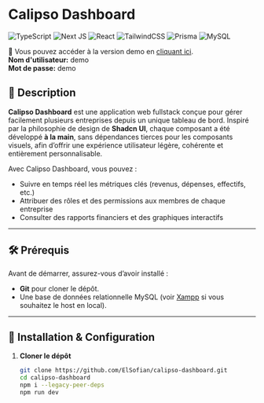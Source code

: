 # Calipso Dashboard

![TypeScript](https://img.shields.io/badge/typescript-%23007ACC.svg?style=for-the-badge&logo=typescript&logoColor=white)
![Next JS](https://img.shields.io/badge/Next-black?style=for-the-badge&logo=next.js&logoColor=white)
![React](https://img.shields.io/badge/react-%2320232a.svg?style=for-the-badge&logo=react&logoColor=%2361DAFB)
![TailwindCSS](https://img.shields.io/badge/tailwindcss-%2338B2AC.svg?style=for-the-badge&logo=tailwind-css&logoColor=white)
![Prisma](https://img.shields.io/badge/Prisma-3982CE?style=for-the-badge&logo=Prisma&logoColor=white)
![MySQL](https://img.shields.io/badge/mysql-4479A1.svg?style=for-the-badge&logo=mysql&logoColor=white)

💫 Vous pouvez accéder à la version demo en [cliquant ici](https://demo.calipso.me).   
**Nom d'utilisateur:** demo  
**Mot de passe:** demo  

## 📖 Description

**Calipso Dashboard** est une application web fullstack conçue pour gérer facilement plusieurs entreprises depuis un unique tableau de bord. Inspiré par la philosophie de design de **Shadcn UI**, chaque composant a été développé **à la main**, sans dépendances tierces pour les composants visuels, afin d’offrir une expérience utilisateur légère, cohérente et entièrement personnalisable.

Avec Calipso Dashboard, vous pouvez :
- Suivre en temps réel les métriques clés (revenus, dépenses, effectifs, etc.)
- Attribuer des rôles et des permissions aux membres de chaque entreprise
- Consulter des rapports financiers et des graphiques interactifs

---

## 🛠️ Prérequis

Avant de démarrer, assurez-vous d’avoir installé :

- **Git** pour cloner le dépôt.
- Une base de données relationnelle MySQL (voir [Xampp](https://www.apachefriends.org/fr/index.html) si vous souhaitez le host en local).

---

## 🚀 Installation & Configuration

1. **Cloner le dépôt**  
   ```bash
   git clone https://github.com/ElSofian/calipso-dashboard.git
   cd calipso-dashboard
   npm i --legacy-peer-deps
   npm run dev
